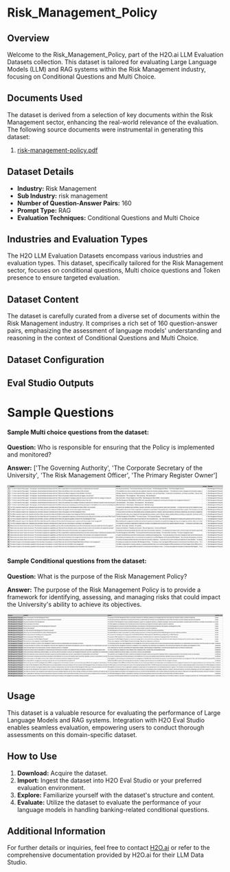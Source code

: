 # Risk_Management_Policy

## Overview
Welcome to the Risk_Management_Policy, part of the H2O.ai LLM Evaluation Datasets collection. This dataset is tailored for evaluating Large Language Models (LLM) and RAG systems within the Risk Management industry, focusing on Conditional Questions and Multi Choice.

## Documents Used
The dataset is derived from a selection of key documents within the Risk Management sector, enhancing the real-world relevance of the evaluation. The following source documents were instrumental in generating this dataset:
1. [risk-management-policy.pdf](https://github.com/h2oai/h2o-evals/blob/main/Risk_Management_Policy/used_documents/risk-management-policy.pdf)

## Dataset Details
- **Industry:** Risk Management
- **Sub Industry:** risk management
- **Number of Question-Answer Pairs:** 160
- **Prompt Type:** RAG
- **Evaluation Techniques:** Conditional Questions and Multi Choice

## Industries and Evaluation Types
The H2O LLM Evaluation Datasets encompass various industries and evaluation types. This dataset, specifically tailored for the Risk Management sector, focuses on conditional questions, Multi choice questions and Token presence to ensure targeted evaluation.

## Dataset Content
The dataset is carefully curated from a diverse set of documents within the Risk Management industry. It comprises a rich set of 160 question-answer pairs, emphasizing the assessment of language models' understanding and reasoning in the context of Conditional Questions and Multi Choice.

## Dataset Configuration

## Eval Studio Outputs

# Sample Questions

#### Sample Multi choice questions from the dataset:

**Question:** Who is responsible for ensuring that the Policy is implemented and monitored?

**Answer:** ['The Governing Authority', 'The Corporate Secretary of the University', 'The Risk Management Officer', 'The Primary Register Owner']

![multi_choice_question_image](https://github.com/h2oai/h2o-evals/blob/main/Risk_Management_Policy/screenshots/multi_choice.png)

#### Sample Conditional questions from the dataset:

**Question:** What is the purpose of the Risk Management Policy?

**Answer:** The purpose of the Risk Management Policy is to provide a framework for identifying, assessing, and managing risks that could impact the University's ability to achieve its objectives.

![conditional_question_image](https://github.com/h2oai/h2o-evals/blob/main/Risk_Management_Policy/screenshots/question_type.png)

## Usage

This dataset is a valuable resource for evaluating the performance of Large Language Models and RAG systems. Integration with H2O Eval Studio enables seamless evaluation, empowering users to conduct thorough assessments on this domain-specific dataset.

## How to Use

1. **Download:** Acquire the dataset.
2. **Import:** Ingest the dataset into H2O Eval Studio or your preferred evaluation environment.
3. **Explore:** Familiarize yourself with the dataset's structure and content.
4. **Evaluate:** Utilize the dataset to evaluate the performance of your language models in handling banking-related conditional questions.

## Additional Information

For further details or inquiries, feel free to contact [H2O.ai](https://www.h2o.ai/) or refer to the comprehensive documentation provided by H2O.ai for their LLM Data Studio.

